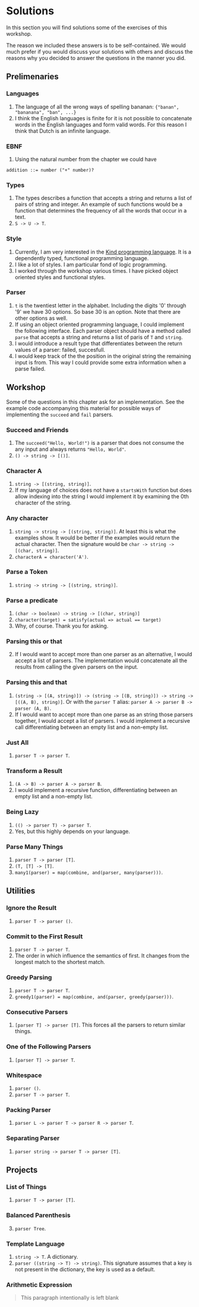 # Solutions
In this section you will find solutions some of the exercises of this workshop.

The reason we included these answers is to be self-contained. We would much prefer if you would discuss your solutions with others and discuss the reasons why you decided to answer the questions in the manner you did.

## Prelimenaries
### Languages
1. The language of all the wrong ways of spelling bananan: `{"banan", "bananana", "ban", ...}`
2. I think the English languages is finite for it is not possible to concatenate words in the English languages and form valid words. For this reason I think that Dutch is an infinite language.

### EBNF
1. Using the natural number from the chapter we could have

```
addition ::= number ("+" number)?
```

### Types
1. The types describes a function that accepts a string and returns a list of pairs of string and integer. An example of such functions would be a function that determines the frequency of all the words that occur in a text.
2. `S -> U -> T`.

### Style
1. Currently, I am very interested in the [Kind programming language](https://github.com/uwu-tech/Kind). It is a dependently typed, functional programming language.
2. I like a lot of styles. I am particular fond of logic programming.
3. I worked through the workshop various times. I have picked object oriented styles and functional styles.

### Parser
1. `t` is the twentiest letter in the alphabet. Including the digits '0' through '9' we have 30 options. So base 30 is an option. Note that there are other options as well.
2. If using an object oriented programming language, I could implement the following interface. Each parser object should have a method called `parse` that accepts a string and returns a list of paris of `T` and `string`.
3. I would introduce a result type that differentiates between the return values of a parser: failed, succesfull.
4. I would keep track of the the position in the original string the remaining input is from. This way I could provide some extra information when a parse failed.

## Workshop
Some of the questions in this chapter ask for an implementation. See the example code accompanying this material for possible ways of implementing the `succeed` and `fail` parsers.

### Succeed and Friends
1. The `succeed("Hello, World!")` is a parser that does not consume the any input and always returns `"Hello, World"`.
4. `() -> string -> [()]`.

### Character A
1. `string -> [(string, string)]`.
3. If my language of choices does not have a `startsWith` function but does allow indexing into the string I would implement it by examining the 0th character of the string.

### Any character
1. `string -> string -> [(string, string)]`. At least this is what the examples show. It would be better if the examples would return the actual character. Then the signature would be `char -> string -> [(char, string)]`.
3. `characterA = character('A')`.

### Parse a Token
1. `string -> string -> [(string, string)]`.

### Parse a predicate
1. `(char -> boolean) -> string -> [(char, string)]`
3. `character(target) = satisfy(actual => actual == target)`
4. Why, of course. Thank you for asking.

### Parsing this or that
2. If I would want to accept more than one parser as an alternative, I would accept a list of parsers. The implementation would concatenate all the results from calling the given parsers on the input.

### Parsing this and that
1. `(string -> [(A, string)]) -> (string -> [(B, string)]) -> string -> [((A, B), string)]`. Or with the `parser T` alias: `parser A -> parser B -> parser (A, B)`.
3. If I would want to accept more than one parse as an string those parsers together, I would accept a list of parsers. I would implement a recursive call differentiating between an empty list and a non-empty list.

### Just All
1. `parser T -> parser T`.

### Transform a Result
1. `(A -> B) -> parser A -> parser B`.
3. I would implement a recursive function, differentiating between an empty list and a non-empty list.

### Being Lazy
1. `(() -> parser T) -> parser T`.
3. Yes, but this highly depends on your language.

### Parse Many Things
1. `parser T -> parser [T]`.
2. `(T, [T] -> [T]`.
5. `many1(parser) = map(combine, and(parser, many(parser)))`.


## Utilities
### Ignore the Result
1. `parser T -> parser ()`.

### Commit to the First Result
1. `parser T -> parser T`.
3. The order in which influence the semantics of first. It changes from the longest match to the shortest match.

### Greedy Parsing
1. `parser T -> parser T`.
3. `greedy1(parser) = map(combine, and(parser, greedy(parser)))`.

### Consecutive Parsers
1. `[parser T] -> parser [T]`. This forces all the parsers to return similar things.

### One of the Following Parsers
1. `[parser T] -> parser T`.

### Whitespace
1. `parser ()`.
3. `parser T -> parser T`.

### Packing Parser
1. `parser L -> parser T -> parser R -> parser T`.

### Separating Parser
1. `parser string -> parser T -> parser [T]`.

## Projects
### List of Things
1. `parser T -> parser [T]`.

### Balanced Parenthesis
3. `parser Tree`.

### Template Language
1. `string -> T`. A dictionary.
2. `parser ((string -> T) -> string)`. This signature assumes that a key is not present in the dictionary, the key is used as a default.

### Arithmetic Expression
> This paragraph intentionally is left blank
